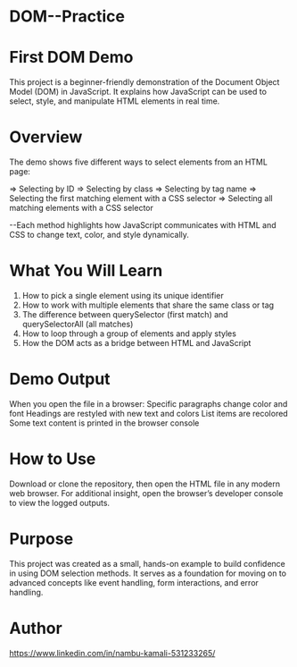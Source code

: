 # DOM--Practice

**First DOM Demo**
==================
This project is a beginner-friendly demonstration of the Document Object Model (DOM) in JavaScript.
It explains how JavaScript can be used to select, style, and manipulate HTML elements in real time.

**Overview**
============
The demo shows five different ways to select elements from an HTML page:

=> Selecting by ID
=> Selecting by class
=> Selecting by tag name
=> Selecting the first matching element with a CSS selector
=> Selecting all matching elements with a CSS selector

--Each method highlights how JavaScript communicates with HTML and CSS to change text, color, and style dynamically.

 **What You Will Learn**
 ==========================
 
1. How to pick a single element using its unique identifier
2. How to work with multiple elements that share the same class or tag
3. The difference between querySelector (first match) and querySelectorAll (all matches)
4. How to loop through a group of elements and apply styles
5. How the DOM acts as a bridge between HTML and JavaScript

**Demo Output**
================

When you open the file in a browser:
Specific paragraphs change color and font
Headings are restyled with new text and colors
List items are recolored
Some text content is printed in the browser console

**How to Use**
===============

Download or clone the repository, then open the HTML file in any modern web browser.
For additional insight, open the browser’s developer console to view the logged outputs.

**Purpose**
============

This project was created as a small, hands-on example to build confidence in using DOM selection methods.
It serves as a foundation for moving on to advanced concepts like event handling, form interactions, and error handling.

**Author**
===========

https://www.linkedin.com/in/nambu-kamali-531233265/
